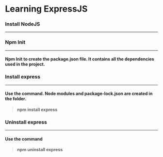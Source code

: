 # Learning ExpressJS
### Install NodeJS
***
### Npm Init
***
#### **Npm Init** to create the package.json file. It contains all the dependencies used in the project.


### Install express
***
#### Use the command. Node modules and package-lock.json are created in the folder.
> **npm install express**


### Uninstall express
***
#### Use the command
> **npm uninstall express**